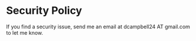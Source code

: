 # Security Policy

If you find a security issue, send me an email at dcampbell24 AT gmail.com to
let me know.

